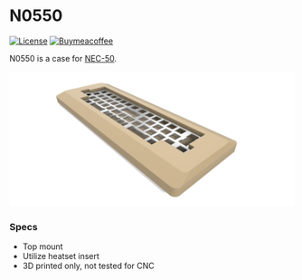 # N0550

[![License](https://badgen.net/badge/license/CERN-OHL-S-2.0/red)](LICENSE)
[![Buymeacoffee](https://badgen.net/badge/icon/buymeacoffee?icon=buymeacoffee&label)](https://www.buymeacoffee.com/coffeeforba)

N0550 is a case for [NEC-50](https://github.com/calvin-mcd/NEC-50).

![N0550 case](images/Case%20-%20M0110%20-%201.png)

### Specs

* Top mount
* Utilize heatset insert
* 3D printed only, not tested for CNC
